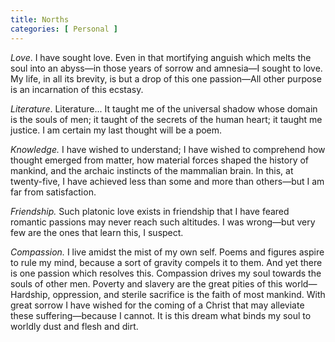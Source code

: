 ```yaml
---
title: Norths
categories: [ Personal ]
---
```



*Love*. I have sought love. Even in that mortifying anguish which
melts the soul into an abyss—in those years of sorrow and amnesia—I sought
to love. My life, in all its brevity, is but a drop of this one passion—All
other purpose is an incarnation of this ecstasy.

*Literature*. Literature... It taught me of the universal shadow whose
domain is the souls of men; it taught of the secrets of the human heart; it
taught me justice. I am certain my last thought will be a poem.

*Knowledge.* I have wished to understand; I have wished to comprehend how
thought emerged from matter, how material forces shaped the history of mankind,
and the archaic instincts of the mammalian brain. In this, at twenty-five, I
have achieved less than some and more than others—but I am far from
satisfaction.

*Friendship.* Such platonic love exists in friendship that I have feared
romantic passions may never reach such altitudes. I was wrong—but very few are
the ones that learn this, I suspect.

*Compassion.* I live amidst the mist of my own self. Poems and figures
aspire to rule my mind, because a sort of gravity compels it to them.
And yet there is one passion which resolves this. Compassion drives my soul
towards the souls of other men. Poverty and slavery are the great pities of this
world—Hardship, oppression, and sterile sacrifice is the faith of most
mankind. With great sorrow I have wished for the coming of a Christ that may
alleviate these suffering—because I cannot. It is this dream what binds my
soul to worldly dust and flesh and dirt.

